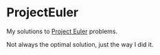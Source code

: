 ProjectEuler
============

My solutions to [Project Euler](https://projecteuler.net) problems.

Not always the optimal solution, just the way I did it.

